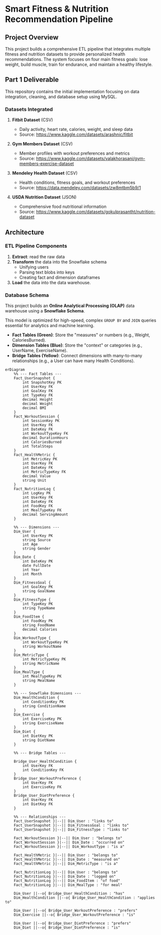 # Smart Fitness & Nutrition Recommendation Pipeline

## Project Overview

This project builds a comprehensive ETL pipeline that integrates multiple fitness and nutrition datasets to provide personalized health recommendations. The system focuses on four main fitness goals: lose weight, build muscle, train for endurance, and maintain a healthy lifestyle.

## Part 1 Deliverable 

This repository contains the initial implementation focusing on data integration, cleaning, and database setup using MySQL.

### Datasets Integrated

1. **Fitbit Dataset** (CSV)
   - Daily activity, heart rate, calories, weight, and sleep data
   - Source: https://www.kaggle.com/datasets/arashnic/fitbit

2. **Gym Members Dataset** (CSV)
   - Member profiles with workout preferences and metrics
   - Source: https://www.kaggle.com/datasets/valakhorasani/gym-members-exercise-dataset

3. **Mendeley Health Dataset** (CSV)
   - Health conditions, fitness goals, and workout preferences
   - Source: https://data.mendeley.com/datasets/zw8mtbm5b9/1

4. **USDA Nutrition Dataset** (JSON)
   - Comprehensive food nutritional information
   - Source: https://www.kaggle.com/datasets/gokulprasantht/nutrition-dataset

## Architecture

### ETL Pipeline Components

1. **Extract**: read the raw data
2. **Transform** the data into the Snowflake schema
   - Unifying users
   - Parsing text blobs into keys
   - Creating fact and dimension dataframes
3. **Load** the data into the data warehouse.

### Database Schema

This project builds an **Online Analytical Processing (OLAP)** data warehouse using a **Snowflake Schema**.

This model is optimized for high-speed, complex `GROUP BY` and `JOIN` queries essential for analytics and machine learning.
- **Fact Tables (Green)**: Store the "measures" or numbers (e.g., Weight, CaloriesBurned).
- **Dimension Tables (Blue)**: Store the "context" or categories (e.g., UserName, ExerciseName).
- **Bridge Tables (Yellow)**: Connect dimensions with many-to-many relationships (e.g., a User can have many Health Conditions).

```mermaid
erDiagram
    %% --- Fact Tables ---
    Fact_UserSnapshot {
        int SnapshotKey PK
        int UserKey FK
        int GoalKey FK
        int TypeKey FK
        decimal Height
        decimal Weight
        decimal BMI
    }
    Fact_WorkoutSession {
        int SessionKey PK
        int UserKey FK
        int DateKey FK
        int WorkoutTypeKey FK
        decimal DurationHours
        int CaloriesBurned
        int TotalSteps
    }
    Fact_HealthMetric {
        int MetricKey PK
        int UserKey FK
        int DateKey FK
        int MetricTypeKey FK
        decimal Value
        string Unit
    }
    Fact_NutritionLog {
        int LogKey PK
        int UserKey FK
        int DateKey FK
        int FoodKey FK
        int MealTypeKey FK
        decimal ServingAmount
    }

    %% --- Dimensions ---
    Dim_User {
        int UserKey PK
        string Source
        int Age
        string Gender
    }
    Dim_Date {
        int DateKey PK
        date FullDate
        int Year
        int Month
    }
    Dim_FitnessGoal {
        int GoalKey PK
        string GoalName
    }
    Dim_FitnessType {
        int TypeKey PK
        string TypeName
    }
    Dim_FoodItem {
        int FoodKey PK
        string FoodName
        decimal Calories
    }
    Dim_WorkoutType {
        int WorkoutTypeKey PK
        string WorkoutName
    }
    Dim_MetricType {
        int MetricTypeKey PK
        string MetricName
    }
    Dim_MealType {
        int MealTypeKey PK
        string MealName
    }

    %% --- Snowflake Dimensions ---
    Dim_HealthCondition {
        int ConditionKey PK
        string ConditionName
    }
    Dim_Exercise {
        int ExerciseKey PK
        string ExerciseName
    }
    Dim_Diet {
        int DietKey PK
        string DietName
    }

    %% --- Bridge Tables ---
    
    Bridge_User_HealthCondition {
        int UserKey FK
        int ConditionKey FK
    }
    Bridge_User_WorkoutPreference {
        int UserKey FK
        int ExerciseKey FK
    }
    Bridge_User_DietPreference {
        int UserKey FK
        int DietKey FK
    }

    %% --- Relationships ---
    Fact_UserSnapshot }|--|| Dim_User : "links to"
    Fact_UserSnapshot }|--|| Dim_FitnessGoal : "links to"
    Fact_UserSnapshot }|--|| Dim_FitnessType : "links to"

    Fact_WorkoutSession }|--|| Dim_User : "belongs to"
    Fact_WorkoutSession }|--|| Dim_Date : "occurred on"
    Fact_WorkoutSession }|--|| Dim_WorkoutType : "is a"

    Fact_HealthMetric }|--|| Dim_User : "belongs to"
    Fact_HealthMetric }|--|| Dim_Date : "measured on"
    Fact_HealthMetric }|--|| Dim_MetricType : "is a"

    Fact_NutritionLog }|--|| Dim_User : "belongs to"
    Fact_NutritionLog }|--|| Dim_Date : "logged on"
    Fact_NutritionLog }|--|| Dim_FoodItem : "of food"
    Fact_NutritionLog }|--|| Dim_MealType : "for meal"

    Dim_User ||--o{ Bridge_User_HealthCondition : "has"
    Dim_HealthCondition ||--o{ Bridge_User_HealthCondition : "applies to"

    Dim_User ||--o{ Bridge_User_WorkoutPreference : "prefers"
    Dim_Exercise ||--o{ Bridge_User_WorkoutPreference : "is"

    Dim_User ||--o{ Bridge_User_DietPreference : "prefers"
    Dim_Diet ||--o{ Bridge_User_DietPreference : "is"
```
